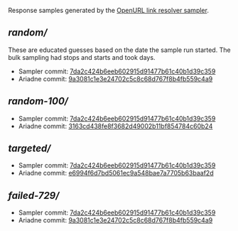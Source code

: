 Response samples generated by the [OpenURL link resolver sampler](https://github.com/NYULibraries/openurl-link-resolver-sampler).

## _random/_

These are educated guesses based on the date the sample run started.  The bulk sampling had stops and starts and took days.

* Sampler commit: [7da2c424b6eeb602915d91477b61c40b1d39c359](https://github.com/NYULibraries/openurl-link-resolver-sampler/tree/7da2c424b6eeb602915d91477b61c40b1d39c359)
* Ariadne commit: [9a3081c1e3e24702c5c8c68d767f8b4fb559c4a9](https://github.com/NYULibraries/ariadne/tree/9a3081c1e3e24702c5c8c68d767f8b4fb559c4a9)

## _random-100/_

* Sampler commit: [7da2c424b6eeb602915d91477b61c40b1d39c359](https://github.com/NYULibraries/openurl-link-resolver-sampler/tree/7da2c424b6eeb602915d91477b61c40b1d39c359)
* Ariadne commit: [3163cd438fe8f3682d49002b11bf854784c60b24](https://github.com/NYULibraries/ariadne/tree/3163cd438fe8f3682d49002b11bf854784c60b24)

## _targeted/_

* Sampler commit: [7da2c424b6eeb602915d91477b61c40b1d39c359](https://github.com/NYULibraries/openurl-link-resolver-sampler/tree/7da2c424b6eeb602915d91477b61c40b1d39c359)
* Ariadne commit: [e6994f6d7bd5061ec9a548bae7a7705b63baaf2d](https://github.com/NYULibraries/ariadne/tree/e6994f6d7bd5061ec9a548bae7a7705b63baaf2d)

## _failed-729/_

* Sampler commit: [7da2c424b6eeb602915d91477b61c40b1d39c359](https://github.com/NYULibraries/openurl-link-resolver-sampler/tree/7da2c424b6eeb602915d91477b61c40b1d39c359)
* Ariadne commit: [9a3081c1e3e24702c5c8c68d767f8b4fb559c4a9](https://github.com/NYULibraries/ariadne/tree/9a3081c1e3e24702c5c8c68d767f8b4fb559c4a9)

